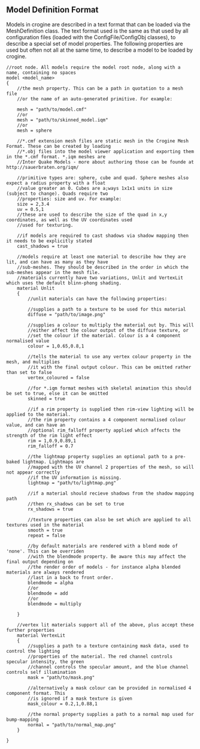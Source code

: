 Model Definition Format
-----------------------

Models in crogine are described in a text format that can be loaded via the MeshDefinition class. The text format used is the same as that used by all configuration files (loaded with the ConfigFile/ConfigObj classes), to describe a special set of model properties. The following properties are used but often not all at the same time, to describe a model to be loaded by crogine.

    //root node. All models require the model root node, along with a name, containing no spaces
    model <model_name>
    {
        //the mesh property. This can be a path in quotation to a mesh file
        //or the name of an auto-generated primitive. For example:

        mesh = "path/to/model.cmf"
        //or
        mesh = "path/to/skinned_model.iqm"
        //or
        mesh = sphere

        //*.cmf extension mesh files are static mesh in the Crogine Mesh Format. These can be created by loading
        //*.obj files into the model viewer application and exporting them in the *.cmf format. *.iqm meshes are
        //Inter Quake Models - more about authoring those can be founde at http://sauerbraten.org/iqm/

        //primitive types are: sphere, cube and quad. Sphere meshes also expect a radius property with a float
        //value greater an 0. Cubes are a;ways 1x1x1 units in size (subject to change). Quads require two
        //properties: size and uv. For example:
        size = 2,3.4
        uv = 0.5,1
        //these are used to describe the size of the quad in x,y coordinates, as well as the UV coordinates used
        //used for texturing.

        //if models are required to cast shadows via shadow mapping then it needs to be explicitly stated
        cast_shadows = true

        //models require at least one material to describe how they are lit, and can have as many as they have
        //sub-meshes. They should be described in the order in which the sub-meshes appear in the mesh file.
        //materials currently have two variations, Unlit and VertexLit which uses the default blinn-phong shading.
        material Unlit
        {
            //unlit materials can have the following properties:

            //supplies a path to a texture to be used for this material
            diffuse = "path/to/image.png"

            //supplies a colour to multiply the material out by. This will
            //either affect the colour output of the diffuse texture, or
            //set the colour if the material. Colour is a 4 component normalised value
            colour = 1,0.65,0.8,1

            //tells the material to use any vertex colour property in the mesh, and multiplies
            //it with the final output colour. This can be omitted rather than set to false
            vertex_coloured = false

            //for *.iqm format meshes with skeletal animation this should be set to true, else it can be omitted
            skinned = true

            //if a rim property is supplied then rim-view lighting will be applied to the material.
            //the rim property contains a 4 component normalised colour value, and can have an
            //optional rim_falloff property applied which affects the strength of the rim light effect
            rim = 1,0.9,0.89,1
            rim_falloff = 0.7

            //the lightmap property supplies an optional path to a pre-baked lightmap. Lightmaps are
            //mapped with the UV channel 2 properties of the mesh, so will not appear correctly
            //if the UV information is missing.
            lightmap = "path/to/lightmap.png"

            //if a material should recieve shadows from the shadow mapping path
            //then rx_shadows can be set to true
            rx_shadows = true

            //texture properties can also be set which are applied to all textures used in the material
            smooth = true
            repeat = false

            //by default materials are rendered with a blend mode of 'none'. This can be overriden
            //with the blendmode property. Be aware this may affect the final output depending on
            //the render order of models - for instance alpha blended materials are always rendered
            //last in a back to front order.
            blendmode = alpha
            //or
            blendmode = add
            //or
            blendmode = multiply

        }

        //vertex lit materials support all of the above, plus accept these further properties
        material VertexLit
        {
            //supplies a path to a texture containing mask data, used to control the lighting
            //properties of the material. The red channel controls specular intensity, the green
            //channel controls the specular amount, and the blue channel controls self illumination
            mask = "path/to/mask.png"

            //alternatively a mask colour can be provided in normalised 4 component format. This
            //is ignored if a mask texture is given
            mask_colour = 0.2,1,0.88,1

            //the normal property supplies a path to a normal map used for bump-mapping
            normal = "path/to/normal_map.png"
        }

    }